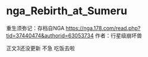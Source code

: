 # nga_Rebirth_at_Sumeru
重生须弥记：存档自NGA
https://nga.178.com/read.php?tid=37440474&authorid=63053734
作者：行星级崩坏兽

正文3还没更新
不急 吃饭去啦
